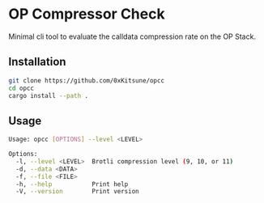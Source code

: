 # OP Compressor Check
Minimal cli tool to evaluate the calldata compression rate on the OP Stack.


## Installation


```bash
git clone https://github.com/0xKitsune/opcc
cd opcc
cargo install --path .
```

## Usage
```bash
Usage: opcc [OPTIONS] --level <LEVEL>

Options:
  -l, --level <LEVEL>  Brotli compression level (9, 10, or 11)
  -d, --data <DATA>    
  -f, --file <FILE>    
  -h, --help           Print help
  -V, --version        Print version
```
